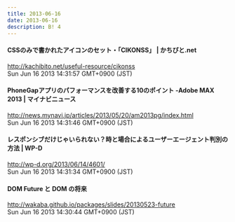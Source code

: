 ```yaml
---
title: 2013-06-16
date: 2013-06-16
description: B! 4
---
```


#### CSSのみで書かれたアイコンのセット・「CIKONSS」 | かちびと.net
http://kachibito.net/useful-resource/cikonss<br>
Sun Jun 16 2013 14:31:57 GMT+0900 (JST)<br>


#### PhoneGapアプリのパフォーマンスを改善する10のポイント -Adobe MAX 2013 | マイナビニュース
http://news.mynavi.jp/articles/2013/05/20/am2013pg/index.html<br>
Sun Jun 16 2013 14:31:46 GMT+0900 (JST)<br>


#### レスポンシブだけじゃいられない？時と場合によるユーザーエージェント判別の方法 | WP-D
http://wp-d.org/2013/06/14/4601/<br>
Sun Jun 16 2013 14:31:34 GMT+0900 (JST)<br>


#### DOM Future と DOM の将来
http://wakaba.github.io/packages/slides/20130523-future<br>
Sun Jun 16 2013 14:30:44 GMT+0900 (JST)<br>


